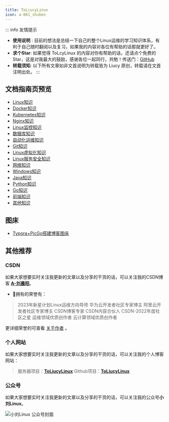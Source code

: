 ```yaml
---
title: ToLiucyLinux
icon: a-061_shuben
---
```




::: info   友情提示
- **使用说明** : 目前的想法是总结一下自己的整个Linux运维的学习知识体系，有利于自己随时翻阅以及复习，如果我的内容对各位有帮助的话那就更好了。
- **求个Star**: 如果觉得 ToLcyLinux 的内容对你有帮助的话，还请点个免费的 Star，这是对我最大的鼓励，感谢各位一起同行，共勉！传送门：[GitHub](https://github.com/liuchenyang0703/ToLiucyLinux)
- **转载须知**: 以下所有文章如非文首说明为转载皆为 Liucy 原创，转载请在文首注明出处。
:::

## 文档指南页预览
- [Linux知识](./Linux/)
- [Docker知识](./Docker/)
- [Kubernetes知识](./Kubernetes/)
- [Nginx知识](./Nginx/)
- [Linux监控知识](./monitor/)
- [数据库知识](./database/)
- [自动化运维知识](./automation/)
- [Git知识](./Git/)
- [Linux虚拟化知识](./virtualization/)
- [Linux服务安全知识](./secure/)
- [网络知识](./network/)
- [Windows知识](./Windows/)
- [Java知识](./Java/)
- [Python知识](./Python/)
- [Go知识](./Go/)
- [前端知识](./front/)
- [其他知识](./other/)


## 图床
- [Typora+PicGo搭建博客图床](tools/program/typora-picogo-oss-build-bed.md)

## 其他推荐
### CSDN
如果大家想要实时关注我更新的文章以及分享的干货的话，可以关注我的CSDN博客 [**A-刘晨阳**](https://blog.csdn.net/liu_chen_yang?type=blog)。
* 🏅拥有的荣誉有：
> 2023年新星计划Linux运维方向导师
> 华为云开发者社区专家博主
> 阿里云开发者社区专家博主
> CSDN博客专家
> CSDN内容合伙人
> CSDN-2022年度社区之星
> 运维领域优质创作者
> 云计算领域优质创作者



更详细荣誉的可查看 [关于作者](./about-the-author/readme.md) 。

### 个人网站
如果大家想要实时关注我更新的文章以及分享的干货的话，可以关注我的个人博客网站：
>服务器项目：[**ToLiucyLinux**](http://liuchenyang.top)
Github项目：[**ToLiucyLinux**](https://liuchenyang0703.github.io/ToLiucyLinux/)

### 公众号
如果大家想要实时关注我更新的文章以及分享的干货的话，可以关注我的公众号**小刘Linux**。


![小刘Linux 公众号封面](https://lcy-blog.oss-cn-beijing.aliyuncs.com/blog/202312142008812.png)